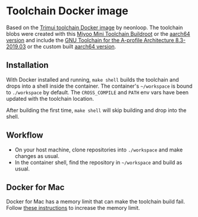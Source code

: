 # Toolchain Docker image

Based on the [Trimui toolchain Docker image](https://git.crowdedwood.com/trimui-toolchain/) by neonloop. The toolchain blobs were created with this [Miyoo Mini Toolchain Buildroot](https://github.com/shauninman/miyoomini-toolchain-buildroot/) or the [aarch64 version]((https://github.com/shauninman/miyoomini-toolchain-buildroot-aarch64/)) and include the [GNU Toolchain for the A-profile Architecture 8.3-2019.03](https://developer.arm.com/tools-and-software/open-source-software/developer-tools/gnu-toolchain/gnu-a/downloads/8-3-2019-03) or the custom built [aarch64 version]((https://github.com/shauninman/miyoomini-toolchain-buildroot/)).

## Installation

With Docker installed and running, `make shell` builds the toolchain and drops into a shell inside the container. The container's `~/workspace` is bound to `./workspace` by default. The `CROSS_COMPILE` and `PATH` env vars have been updated with the toolchain location.

After building the first time, `make shell` will skip building and drop into the shell.

## Workflow

- On your host machine, clone repositories into `./workspace` and make changes as usual.
- In the container shell, find the repository in `~/workspace` and build as usual.

## Docker for Mac

Docker for Mac has a memory limit that can make the toolchain build fail. Follow [these instructions](https://docs.docker.com/docker-for-mac/) to increase the memory limit.
